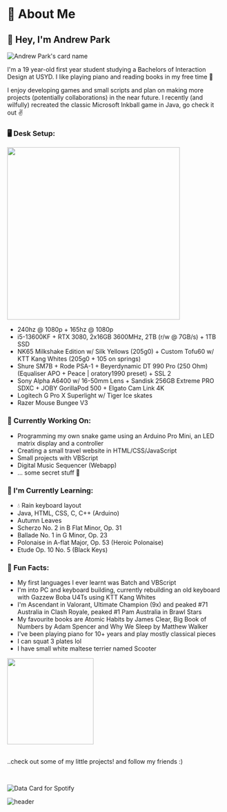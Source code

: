 <!--START_SECTION:waka-->
<!--END_SECTION:waka-->
<!--https://github.com/anmol098/waka-readme-stats?tab=readme-ov-file-->
<!--https://github.com/Platane/snk?tab=readme-ov-file-->

<!--
![header](https://capsule-render.vercel.app/api?type=soft&color=auto&height=300&section=header&text=capsule%20render&fontSize=90)
-->

# 🍒 About Me

## 👋 Hey, I'm Andrew Park

<!--https://github.com/satyawikananda/cardivo-->
![Andrew Park's card name](https://cardivo.vercel.app/api?name=Andrew%20Park&description=Hey%2C%20welcome%20to%20my%20profile%21%20Check%20out%20some%20of%20my%20little%20projects%20I%27ve%20made%20%F0%9F%AB%A1&image=https://avatars.githubusercontent.com/u/40168823?v=4&backgroundColor=%23ecf0f1&instagram=andrew_parkk%20|%20&linkedin=andrewpark-%20|%20&github=aparkgh&pattern=ticTacToe&colorPattern=%23eaeaea&site=&disableAnimation=false)

I'm a 19 year-old first year student studying a Bachelors of Interaction Design at USYD. I like playing piano and reading books in my free time 🙂

I enjoy developing games and small scripts and plan on making more projects (potentially collaborations) in the near future. I recently (and wilfully) recreated the classic Microsoft Inkball game in Java, go check it out ✌️

<!--
[![trophy](https://github-profile-trophy.vercel.app/?username=aparkgh)](https://github.com/ryo-ma/github-profile-trophy)
-->

### 🖥️ Desk Setup:
<img src="https://github.com/user-attachments/assets/def68e5e-1b2a-4a31-b265-12dda5326fa7" width="400"/>

- 240hz @ 1080p + 165hz @ 1080p
- i5-13600KF + RTX 3080, 2x16GB 3600MHz, 2TB (r/w @ 7GB/s) + 1TB SSD
- NK65 Milkshake Edition w/ Silk Yellows (205g0) + Custom Tofu60 w/ KTT Kang Whites (205g0 + 105 on springs)
- Shure SM7B + Rode PSA-1 + Beyerdynamic DT 990 Pro (250 Ohm) (Equaliser APO + Peace | oratory1990 preset) + SSL 2
- Sony Alpha A6400 w/ 16-50mm Lens + Sandisk 256GB Extreme PRO SDXC + JOBY GorillaPod 500 + Elgato Cam Link 4K
- Logitech G Pro X Superlight w/ Tiger Ice skates
- Razer Mouse Bungee V3

### 🚀 Currently Working On:
- Programming my own snake game using an Arduino Pro Mini, an LED matrix display and a controller
- Creating a small travel website in HTML/CSS/JavaScript
- Small projects with VBScript
- Digital Music Sequencer (Webapp)
- ... some secret stuff 👀

### 🌱 I'm Currently Learning:
- 💧 Rain keyboard layout
- Java, HTML, CSS, C, C++ (Arduino)
- Autumn Leaves
- Scherzo No. 2 in B Flat Minor, Op. 31
- Ballade No. 1 in G Minor, Op. 23
- Polonaise in A-flat Major, Op. 53 (Heroic Polonaise)
- Etude Op. 10 No. 5 (Black Keys)

### 🌟 Fun Facts:
- My first languages I ever learnt was Batch and VBScript
- I'm into PC and keyboard building, currently rebuilding an old keyboard with Gazzew Boba U4Ts using KTT Kang Whites
- I'm Ascendant in Valorant, Ultimate Champion (9x) and peaked #71 Australia in Clash Royale, peaked #1 Pam Australia in Brawl Stars
- My favourite books are Atomic Habits by James Clear, Big Book of Numbers by Adam Spencer and Why We Sleep by Matthew Walker
- I've been playing piano for 10+ years and play mostly classical pieces
- I can squat 3 plates lol
- I have small white maltese terrier named Scooter

<img src="https://github.com/user-attachments/assets/2f746a7d-b8e9-4562-915c-eff3a04d566c" width="200"/>

</br>
</br>

..check out some of my little projects! and follow my friends :)

</br>


<!--https://github.com/magic-ike/spotify-data-card?tab=readme-ov-file-->
![Data Card for Spotify](https://data-card-for-spotify.herokuapp.com/api/card?user_id=229ll5brg0pwf57snpkikhd0r&show_border=1&hide_title=1)

![header](https://capsule-render.vercel.app/api?type=venom&color=auto&height=300&section=header&text=%20%3A%29&fontSize=50)
<!--
<picture>
  <source media="(prefers-color-scheme: dark)" srcset="github-snake-dark.svg" />
  <source media="(prefers-color-scheme: light)" srcset="github-snake.svg" />
  <img alt="github-snake" src="github-snake.svg" />
</picture>
-->
